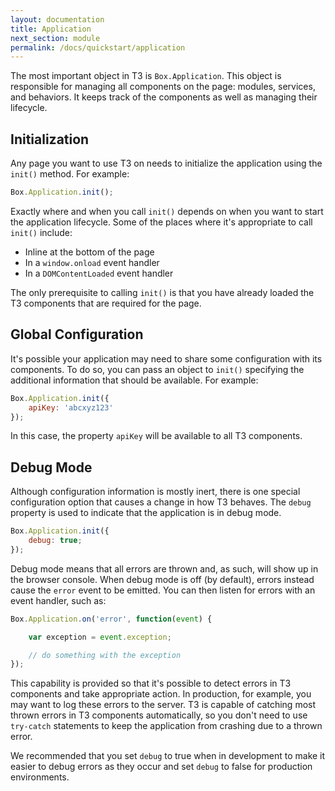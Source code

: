 ```yaml
---
layout: documentation
title: Application
next_section: module
permalink: /docs/quickstart/application
---
```


The most important object in T3 is `Box.Application`. This object is responsible for managing all components on the page: modules, services, and behaviors. It keeps track of the components as well as managing their lifecycle.

## Initialization

Any page you want to use T3 on needs to initialize the application using the `init()` method. For example:

```js
Box.Application.init();
```

Exactly where and when you call `init()` depends on when you want to start the application lifecycle. Some of the places where it's appropriate to call `init()` include:

* Inline at the bottom of the page
* In a `window.onload` event handler
* In a `DOMContentLoaded` event handler

The only prerequisite to calling `init()` is that you have already loaded the T3 components that are required for the page.

## Global Configuration

It's possible your application may need to share some configuration with its components. To do so, you can pass an object to `init()` specifying the additional information that should be available. For example:

```js
Box.Application.init({
    apiKey: 'abcxyz123'
});
```

In this case, the property `apiKey` will be available to all T3 components.

## Debug Mode

Although configuration information is mostly inert, there is one special configuration option that causes a change in how T3 behaves. The `debug` property is used to indicate that the application is in debug mode.

```js
Box.Application.init({
    debug: true;
});
```

Debug mode means that all errors are thrown and, as such, will show up in the browser console. When debug mode is off (by default), errors instead cause the `error` event to be emitted. You can then listen for errors with an event handler, such as:

```js
Box.Application.on('error', function(event) {

    var exception = event.exception;

    // do something with the exception
});
```

This capability is provided so that it's possible to detect errors in T3 components and take appropriate action. In production, for example, you may want to log these errors to the server. T3 is capable of catching most thrown errors in T3 components automatically, so you don't need to use `try-catch` statements to keep the application from crashing due to a thrown error.

We recommended that you set `debug` to true when in development to make it easier to debug errors as they occur and set `debug` to false for production environments.
